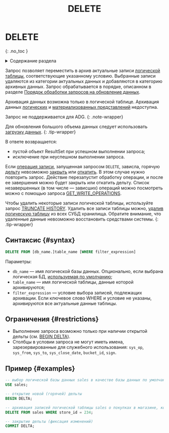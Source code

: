 ﻿---
layout: default
title: DELETE
nav_order: 19
parent: Запросы SQL+
grand_parent: Справочная информация
has_children: false
has_toc: false
---

# DELETE
{: .no_toc }

<details markdown="block">
  <summary>
    Содержание раздела
  </summary>
  {: .text-delta }
1. TOC
{:toc}
</details>

Запрос позволяет переместить в архив актуальные записи [логической таблицы](../../../overview/main_concepts/logical_table/logical_table.md), 
соответствующие указанному условию. Выбранные записи удаляются из категории актуальных данных и добавляются в категорию 
архивных данных. Запрос обрабатывается в порядке, описанном в разделе
[Порядок обработки запросов на обновление данных](../../../overview/interactions/llw_processing/llw_processing.md).

Архивация данных возможна только в логической таблице. Архивация данных [логических](../../../overview/main_concepts/logical_view/logical_view.md)
и [материализованных представлений](../../../overview/main_concepts/materialized_view/materialized_view.md) 
недоступна.

Запрос не поддерживается для ADG.
{: .note-wrapper}

Для обновления большого объема данных следует использовать 
[загрузку данных](../../../working_with_system/data_upload/data_upload.md).
{: .tip-wrapper}

В ответе возвращается:
*   пустой объект ResultSet при успешном выполнении запроса;
*   исключение при неуспешном выполнении запроса.

Если [операция записи](../../../overview/main_concepts/write_operation/write_operation.md), запущенная запросом
`DELETE`, зависла, горячую [дельту](../../../overview/main_concepts/delta/delta.md) невозможно 
[закрыть](../COMMIT_DELTA/COMMIT_DELTA.md) или [откатить](../ROLLBACK_DELTA/ROLLBACK_DELTA.md). В этом случае нужно 
повторить запрос. Действие перезапустит обработку операции, и после ее завершения можно будет закрыть или откатить дельту.
Список незавершенных (в том числе — зависших) операций можно посмотреть можно с помощью запроса
[GET_WRITE_OPERATIONS](../GET_WRITE_OPERATIONS/GET_WRITE_OPERATIONS.md).

Чтобы удалить некоторые записи логической таблицы, используйте запрос 
[TRUNCATE HISTORY](../TRUNCATE_HISTORY/TRUNCATE_HISTORY.md). Удалить все записи таблицы можно, 
[удалив логическую таблицу](../DROP_TABLE/DROP_TABLE.md) из всех СУБД хранилища. 
Обратите внимание, что удаленные данные невозможно восстановить средствами 
системы. 
{: .tip-wrapper}

## Синтаксис {#syntax}

```sql
DELETE FROM [db_name.]table_name [WHERE filter_expression]
```

Параметры:
*   `db_name` — имя логической базы данных. Опционально, если выбрана логическая БД,
    [используемая по умолчанию](../../../working_with_system/other_features/default_db_set-up/default_db_set-up.md);
*   `table_name` — имя логической таблицы, данные которой архивируются;
*   `filter_expression` — условие выбора записей, подлежащих архивации. Если ключевое слово WHERE и условие не указаны, 
    архивируются все актуальные данные таблицы.

## Ограничения {#restrictions}

* Выполнение запроса возможно только при наличии открытой дельты (см. [BEGIN DELTA](../BEGIN_DELTA/BEGIN_DELTA.md)).
* Столбцы в условии запроса не могут иметь имена, зарезервированные для служебного использования: `sys_op`, `sys_from`,
  `sys_to`, `sys_close_date`, `bucket_id`, `sign`. 

## Пример {#examples}

```sql
-- выбор логической базы данных sales в качестве базы данных по умолчанию
USE sales;

-- открытие новой (горячей) дельты
BEGIN DELTA;

-- архивация записей логической таблицы sales о покупках в магазине, который был закрыт
DELETE FROM sales WHERE store_id = 234;

-- закрытие дельты (фиксация изменений)
COMMIT DELTA;
```
